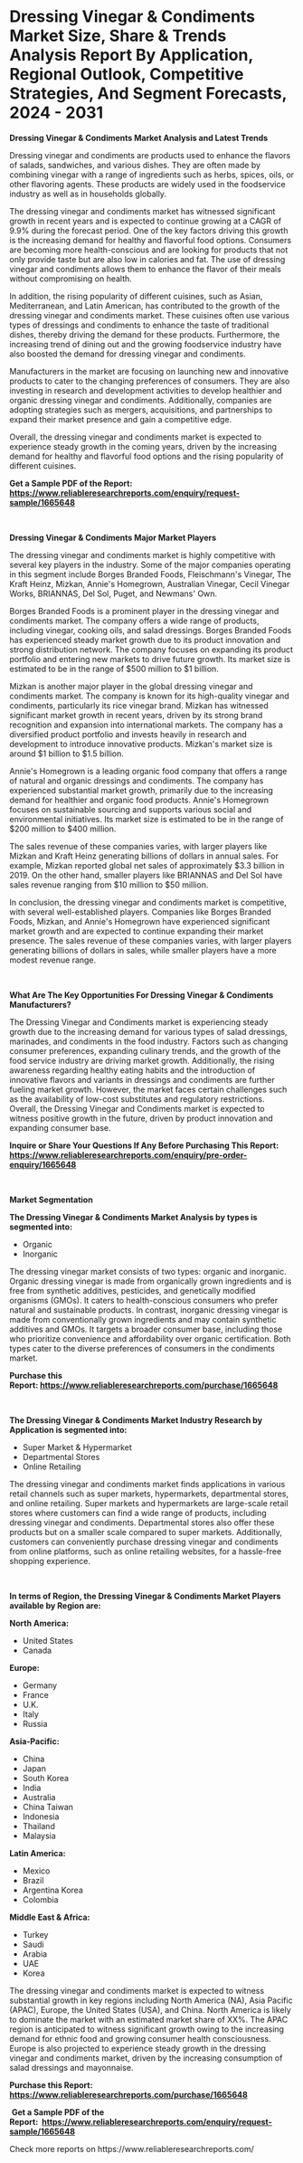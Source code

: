 <p><h1>Dressing Vinegar & Condiments Market Size, Share & Trends Analysis Report By Application, Regional Outlook, Competitive Strategies, And Segment Forecasts, 2024 - 2031</h1></p><p><strong>Dressing Vinegar & Condiments Market Analysis and Latest Trends</strong></p>
<p><p>Dressing vinegar and condiments are products used to enhance the flavors of salads, sandwiches, and various dishes. They are often made by combining vinegar with a range of ingredients such as herbs, spices, oils, or other flavoring agents. These products are widely used in the foodservice industry as well as in households globally.</p><p>The dressing vinegar and condiments market has witnessed significant growth in recent years and is expected to continue growing at a CAGR of 9.9% during the forecast period. One of the key factors driving this growth is the increasing demand for healthy and flavorful food options. Consumers are becoming more health-conscious and are looking for products that not only provide taste but are also low in calories and fat. The use of dressing vinegar and condiments allows them to enhance the flavor of their meals without compromising on health.</p><p>In addition, the rising popularity of different cuisines, such as Asian, Mediterranean, and Latin American, has contributed to the growth of the dressing vinegar and condiments market. These cuisines often use various types of dressings and condiments to enhance the taste of traditional dishes, thereby driving the demand for these products. Furthermore, the increasing trend of dining out and the growing foodservice industry have also boosted the demand for dressing vinegar and condiments.</p><p>Manufacturers in the market are focusing on launching new and innovative products to cater to the changing preferences of consumers. They are also investing in research and development activities to develop healthier and organic dressing vinegar and condiments. Additionally, companies are adopting strategies such as mergers, acquisitions, and partnerships to expand their market presence and gain a competitive edge.</p><p>Overall, the dressing vinegar and condiments market is expected to experience steady growth in the coming years, driven by the increasing demand for healthy and flavorful food options and the rising popularity of different cuisines.</p></p>
<p><strong>Get a Sample PDF of the Report:&nbsp; <a href="https://www.reliableresearchreports.com/enquiry/request-sample/1665648">https://www.reliableresearchreports.com/enquiry/request-sample/1665648</a></strong></p>
<p>&nbsp;</p>
<p><strong>Dressing Vinegar & Condiments Major Market Players</strong></p>
<p><p>The dressing vinegar and condiments market is highly competitive with several key players in the industry. Some of the major companies operating in this segment include Borges Branded Foods, Fleischmann's Vinegar, The Kraft Heinz, Mizkan, Annie's Homegrown, Australian Vinegar, Cecil Vinegar Works, BRIANNAS, Del Sol, Puget, and Newmans' Own.</p><p>Borges Branded Foods is a prominent player in the dressing vinegar and condiments market. The company offers a wide range of products, including vinegar, cooking oils, and salad dressings. Borges Branded Foods has experienced steady market growth due to its product innovation and strong distribution network. The company focuses on expanding its product portfolio and entering new markets to drive future growth. Its market size is estimated to be in the range of $500 million to $1 billion.</p><p>Mizkan is another major player in the global dressing vinegar and condiments market. The company is known for its high-quality vinegar and condiments, particularly its rice vinegar brand. Mizkan has witnessed significant market growth in recent years, driven by its strong brand recognition and expansion into international markets. The company has a diversified product portfolio and invests heavily in research and development to introduce innovative products. Mizkan's market size is around $1 billion to $1.5 billion.</p><p>Annie's Homegrown is a leading organic food company that offers a range of natural and organic dressings and condiments. The company has experienced substantial market growth, primarily due to the increasing demand for healthier and organic food products. Annie's Homegrown focuses on sustainable sourcing and supports various social and environmental initiatives. Its market size is estimated to be in the range of $200 million to $400 million.</p><p>The sales revenue of these companies varies, with larger players like Mizkan and Kraft Heinz generating billions of dollars in annual sales. For example, Mizkan reported global net sales of approximately $3.3 billion in 2019. On the other hand, smaller players like BRIANNAS and Del Sol have sales revenue ranging from $10 million to $50 million.</p><p>In conclusion, the dressing vinegar and condiments market is competitive, with several well-established players. Companies like Borges Branded Foods, Mizkan, and Annie's Homegrown have experienced significant market growth and are expected to continue expanding their market presence. The sales revenue of these companies varies, with larger players generating billions of dollars in sales, while smaller players have a more modest revenue range.</p></p>
<p>&nbsp;</p>
<p><strong>What Are The Key Opportunities For Dressing Vinegar & Condiments Manufacturers?</strong></p>
<p><p>The Dressing Vinegar and Condiments market is experiencing steady growth due to the increasing demand for various types of salad dressings, marinades, and condiments in the food industry. Factors such as changing consumer preferences, expanding culinary trends, and the growth of the food service industry are driving market growth. Additionally, the rising awareness regarding healthy eating habits and the introduction of innovative flavors and variants in dressings and condiments are further fueling market growth. However, the market faces certain challenges such as the availability of low-cost substitutes and regulatory restrictions. Overall, the Dressing Vinegar and Condiments market is expected to witness positive growth in the future, driven by product innovation and expanding consumer base.</p></p>
<p><strong>Inquire or Share Your Questions If Any Before Purchasing This Report: <a href="https://www.reliableresearchreports.com/enquiry/pre-order-enquiry/1665648">https://www.reliableresearchreports.com/enquiry/pre-order-enquiry/1665648</a></strong></p>
<p>&nbsp;</p>
<p><strong>Market Segmentation</strong></p>
<p><strong>The Dressing Vinegar & Condiments Market Analysis by types is segmented into:</strong></p>
<p><ul><li>Organic</li><li>Inorganic</li></ul></p>
<p><p>The dressing vinegar market consists of two types: organic and inorganic. Organic dressing vinegar is made from organically grown ingredients and is free from synthetic additives, pesticides, and genetically modified organisms (GMOs). It caters to health-conscious consumers who prefer natural and sustainable products. In contrast, inorganic dressing vinegar is made from conventionally grown ingredients and may contain synthetic additives and GMOs. It targets a broader consumer base, including those who prioritize convenience and affordability over organic certification. Both types cater to the diverse preferences of consumers in the condiments market.</p></p>
<p><strong>Purchase this Report:&nbsp;<a href="https://www.reliableresearchreports.com/purchase/1665648">https://www.reliableresearchreports.com/purchase/1665648</a></strong></p>
<p>&nbsp;</p>
<p><strong>The Dressing Vinegar & Condiments Market Industry Research by Application is segmented into:</strong></p>
<p><ul><li>Super Market & Hypermarket</li><li>Departmental Stores</li><li>Online Retailing</li></ul></p>
<p><p>The dressing vinegar and condiments market finds applications in various retail channels such as super markets, hypermarkets, departmental stores, and online retailing. Super markets and hypermarkets are large-scale retail stores where customers can find a wide range of products, including dressing vinegar and condiments. Departmental stores also offer these products but on a smaller scale compared to super markets. Additionally, customers can conveniently purchase dressing vinegar and condiments from online platforms, such as online retailing websites, for a hassle-free shopping experience.</p></p>
<p>&nbsp;</p>
<p><strong>In terms of Region, the Dressing Vinegar & Condiments Market Players available by Region are:</strong></p>
<p>
    <p> <strong> North America: </strong>
        <ul>
            <li>United States</li>
            <li>Canada</li>
        </ul>
        </p> 
    <p> <strong> Europe: </strong>
        <ul>
            <li>Germany</li>
            <li>France</li>
            <li>U.K.</li>
            <li>Italy</li>
            <li>Russia</li>
        </ul>
        </p> 
    <p> <strong> Asia-Pacific: </strong>
        <ul>
            <li>China</li>
            <li>Japan</li>
            <li>South Korea</li>
            <li>India</li>
            <li>Australia</li>
            <li>China Taiwan</li>
            <li>Indonesia</li>
            <li>Thailand</li>
            <li>Malaysia</li>
        </ul>
        </p> 
    <p> <strong> Latin America: </strong>
        <ul>
            <li>Mexico</li>
            <li>Brazil</li>
            <li>Argentina Korea</li>
            <li>Colombia</li>
        </ul>
        </p> 
    <p> <strong> Middle East & Africa: </strong>
        <ul>
            <li>Turkey</li>
            <li>Saudi</li>
            <li>Arabia</li>
            <li>UAE</li>
            <li>Korea</li>
        </ul>
    </p>
    </p>
<p><p>The dressing vinegar and condiments market is expected to witness substantial growth in key regions including North America (NA), Asia Pacific (APAC), Europe, the United States (USA), and China. North America is likely to dominate the market with an estimated market share of XX%. The APAC region is anticipated to witness significant growth owing to the increasing demand for ethnic food and growing consumer health consciousness. Europe is also projected to experience steady growth in the dressing vinegar and condiments market, driven by the increasing consumption of salad dressings and mayonnaise.</p></p>
<p><strong>Purchase this Report: <a href="https://www.reliableresearchreports.com/purchase/1665648">https://www.reliableresearchreports.com/purchase/1665648</a></strong></p>
<p>&nbsp;<strong>Get a Sample PDF of the Report:&nbsp;&nbsp;<a href="https://www.reliableresearchreports.com/enquiry/request-sample/1665648">https://www.reliableresearchreports.com/enquiry/request-sample/1665648</a></strong></p>
<p><strong></strong></p>
<p>Check more reports on https://www.reliableresearchreports.com/</p>